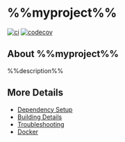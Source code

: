 # %%myproject%%

[![ci](https://github.com/%%myorg%%/%%myproject%%/actions/workflows/ci.yml/badge.svg)](https://github.com/%%myorg%%/%%myproject%%/actions/workflows/ci.yml)
[![codecov](https://codecov.io/gh/Sakezaf/moderncpp_cmake_template/graph/badge.svg?token=68V52GTSZZ)](https://codecov.io/gh/Sakezaf/moderncpp_cmake_template)

## About %%myproject%%

%%description%%

## More Details

-   [Dependency Setup](README_dependencies.md)
-   [Building Details](README_building.md)
-   [Troubleshooting](README_troubleshooting.md)
-   [Docker](README_docker.md)
